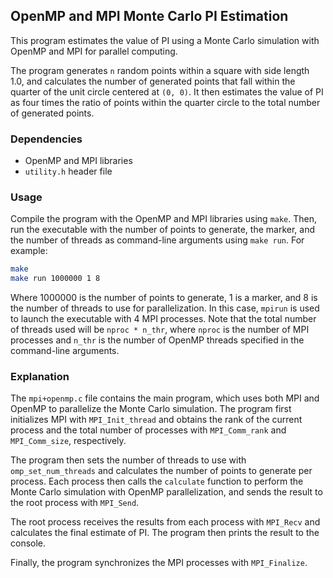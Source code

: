 ## OpenMP and MPI Monte Carlo PI Estimation

This program estimates the value of PI using a Monte Carlo simulation with OpenMP and MPI for parallel computing.

The program generates `n` random points within a square with side length 1.0, and calculates the number of generated points that fall within the quarter of the unit circle centered at `(0, 0)`. It then estimates the value of PI as four times the ratio of points within the quarter circle to the total number of generated points.

### Dependencies

* OpenMP and MPI libraries
* `utility.h` header file

### Usage

Compile the program with the OpenMP and MPI libraries using `make`. Then, run the executable with the number of points to generate, the marker, and the number of threads as command-line arguments using `make run`. For example:

```bash
make
make run 1000000 1 8
```

Where 1000000 is the number of points to generate, 1 is a marker, and 8 is the number of threads to use for parallelization. In this case, `mpirun` is used to launch the executable with 4 MPI processes. Note that the total number of threads used will be `nproc * n_thr`, where `nproc` is the number of MPI processes and `n_thr` is the number of OpenMP threads specified in the command-line arguments.

### Explanation

The `mpi+openmp.c` file contains the main program, which uses both MPI and OpenMP to parallelize the Monte Carlo simulation. The program first initializes MPI with `MPI_Init_thread` and obtains the rank of the current process and the total number of processes with `MPI_Comm_rank` and `MPI_Comm_size`, respectively.

The program then sets the number of threads to use with `omp_set_num_threads` and calculates the number of points to generate per process. Each process then calls the `calculate` function to perform the Monte Carlo simulation with OpenMP parallelization, and sends the result to the root process with `MPI_Send`.

The root process receives the results from each process with `MPI_Recv` and calculates the final estimate of PI. The program then prints the result to the console.

Finally, the program synchronizes the MPI processes with `MPI_Finalize`.